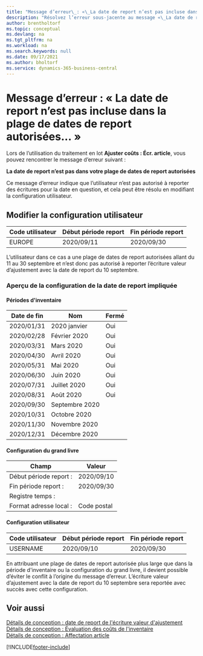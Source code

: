 ```yaml
---
title: "Message d’erreur\_: «\_La date de report n’est pas incluse dans la plage de dates de report autorisées\_»"
description: "Résolvez l’erreur sous-jacente au message «\_La date de report n’est pas incluse dans la plage de dates de report autorisées\_» lorsque vous exécutez le traitement en lot Ajuster coûts\_: Écr. article."
author: brentholtorf
ms.topic: conceptual
ms.devlang: na
ms.tgt_pltfrm: na
ms.workload: na
ms.search.keywords: null
ms.date: 09/17/2021
ms.author: bholtorf
ms.service: dynamics-365-business-central
---
```


# Message d’erreur : « La date de report n’est pas incluse dans la plage de dates de report autorisées... »

Lors de l’utilisation du traitement en lot **Ajuster coûts : Écr. article**, vous pouvez rencontrer le message d’erreur suivant :

**La date de report n’est pas dans votre plage de dates de report autorisées**

Ce message d’erreur indique que l’utilisateur n’est pas autorisé à reporter des écritures pour la date en question, et cela peut être résolu en modifiant la configuration utilisateur.

## Modifier la configuration utilisateur  

|Code utilisateur  |Début période report  | Fin période report  |
|---------|---------|--------|
|EUROPE  |  2020/09/11      |2020/09/30      |

L’utilisateur dans ce cas a une plage de dates de report autorisées allant du 11 au 30 septembre et n’est donc pas autorisé à reporter l’écriture valeur d’ajustement avec la date de report du 10 septembre.  

### Aperçu de la configuration de la date de report impliquée

#### Périodes d'inventaire

|Date de fin  |Nom  |Fermé  |
|---------|---------|---------|
|2020/01/31     |2020 janvier      |  Oui    |
|2020/02/28     |Février 2020     |  Oui    |
|2020/03/31     |Mars 2020        |  Oui    |
|2020/04/30     |Avril 2020        |  Oui    |
|2020/05/31     |Mai 2020        |  Oui    |
|2020/06/30     |Juin 2020       |  Oui    |
|2020/07/31     |Juillet 2020        |   Oui   |
|2020/08/31     |Août 2020     |   Oui   |
|2020/09/30     |Septembre 2020  |         |
|2020/10/31     |Octobre 2020    |         |
|2020/11/30     |Novembre 2020   |         |
|2020/12/31     |Décembre 2020   |         |  

#### Configuration du grand livre

|Champ|Valeur|
|---------|---------|
|Début période report :  |  2020/09/10      |
|Fin période report :    |  2020/09/30      |
|Registre temps :       |         |
|Format adresse local :|   Code postal      |  

#### Configuration utilisateur

|Code utilisateur  |Début période report  | Fin période report  |
|---------|---------|--------|
|USERNAME |  2020/09/10      |2020/09/30      |

En attribuant une plage de dates de report autorisée plus large que dans la période d'inventaire ou la configuration du grand livre, il devient possible d’éviter le conflit à l’origine du message d’erreur. L’écriture valeur d’ajustement avec la date de report du 10 septembre sera reportée avec succès avec cette configuration.
  
## Voir aussi  

[Détails de conception : date de report de l'écriture valeur d'ajustement](design-details-inventory-adjustment-value-entry-posting-date.md)  
[Détails de conception : Évaluation des coûts de l'inventaire](design-details-inventory-costing.md)  
[Détails de conception : Affectation article](design-details-item-application.md)  

[!INCLUDE[footer-include](includes/footer-banner.md)]
